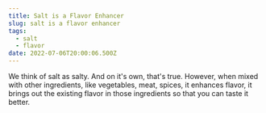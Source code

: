 ```yaml
---
title: Salt is a Flavor Enhancer
slug: salt is a flavor enhancer
tags:
  - salt
  - flavor
date: 2022-07-06T20:00:06.500Z
---
```

We think of salt as salty. And on it's own, that's true. However, when mixed with other ingredients, like vegetables, meat, spices, it enhances flavor, it brings out the existing flavor in those ingredients so that you can taste it better.
